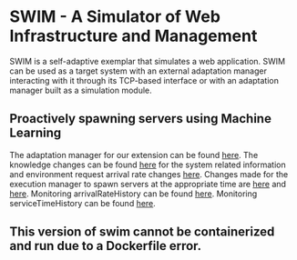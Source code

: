 # SWIM - A Simulator of Web Infrastructure and Management
SWIM is a self-adaptive exemplar that simulates a web application. SWIM can be used as a target system with an external adaptation manager interacting with it through its TCP-based interface or with an adaptation manager built as a simulation module.

## Proactively spawning servers using Machine Learning
The adaptation manager for our extension can be found [here](https://github.com/ChrisPetalotis/swim/blob/main/src/managers/adaptation/ProactiveAdaptationManager.cc). The knowledge changes can be found [here](https://github.com/ChrisPetalotis/swim/blob/main/src/model/Model.cc#L302#L319) for the system related information and environment request arrival rate changes [here](https://github.com/ChrisPetalotis/swim/blob/main/src/model/Environment.h#L35). Changes made for the execution manager to spawn servers at the appropriate time are [here](https://github.com/ChrisPetalotis/swim/blob/main/src/managers/execution/ExecutionManagerModBase.cc#L116) and [here](https://github.com/ChrisPetalotis/swim/blob/main/src/managers/adaptation/ProactiveAdaptationManager.cc#L195#L207). Monitoring arrivalRateHistory can be found [here](https://github.com/ChrisPetalotis/swim/blob/main/src/managers/monitor/SimProbe.cc#L171). Monitoring serviceTimeHistory can be found [here](https://github.com/ChrisPetalotis/swim/blob/main/src/managers/execution/ExecutionManagerHAProxy.cc#L48).

## This version of swim cannot be containerized and run due to a Dockerfile error.